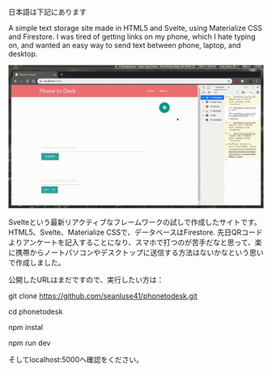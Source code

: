 日本語は下記にあります

A simple text storage site made in HTML5 and Svelte, using Materialize CSS and Firestore.
I was tired of getting links on my phone, which I hate typing on, and wanted an easy way to send text between phone, laptop, and desktop.

![Alt text](https://raw.githubusercontent.com/seanluse41/phonetodesk/master/phone2desk.gif)


Svelteという最新リアクティブなフレームワークの試しで作成したサイトです。HTML5、Svelte、Materialize CSSで、データベースはFirestore.
先日QRコードよりアンケートを記入することになり、スマホで打つのが苦手だなと思って、楽に携帯からノートパソコンやデスクトップに送信する方法はないかなという思いで作成しました。

公開したURLはまだですので、実行したい方は：

git clone https://github.com/seanluse41/phonetodesk.git

cd phonetodesk

npm instal

npm run dev

そしてlocalhost:5000へ確認をください。

